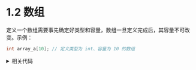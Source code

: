 # 1.2 数组

定义一个数组需要事先确定好类型和容量，数组一旦定义完成后，其容量不可改变。示例：

```c
int array_a[10]; // 定义类型为 int、容量为 10 的数组
```

<details>
<summary>相关代码</summary>

```c
#include <stdio.h>

int main() {
    int array_a[10]; // 定义类型为 int、容量为 10 的数组
    printf("array_a 的容量为：%lu\n", sizeof(array_a) / sizeof(array_a[0]));

    int size = 114;
    int array_b[size]; // 定义类型为 int、容量大小等于变量 size 的数组
    printf("array_b 的容量为：%lu\n", sizeof(array_b) / sizeof(array_b[0]));
    size = 514;
    printf("更改了变量 size 的值后，array_b 的容量为：%lu\n", sizeof(array_b) / sizeof(array_b[0])); // 数组一旦定义完成，其容量不可改变

    return 0;
}
```

输出：

```
/Users/madray/Documents/JetBrains/CLion/CTest/cmake-build-debug/CTest
array_a 的容量为：10
array_b 的容量为：114
更改了变量 size 的值后，array_b 的容量为：114

Process finished with exit code 0
```
</details>